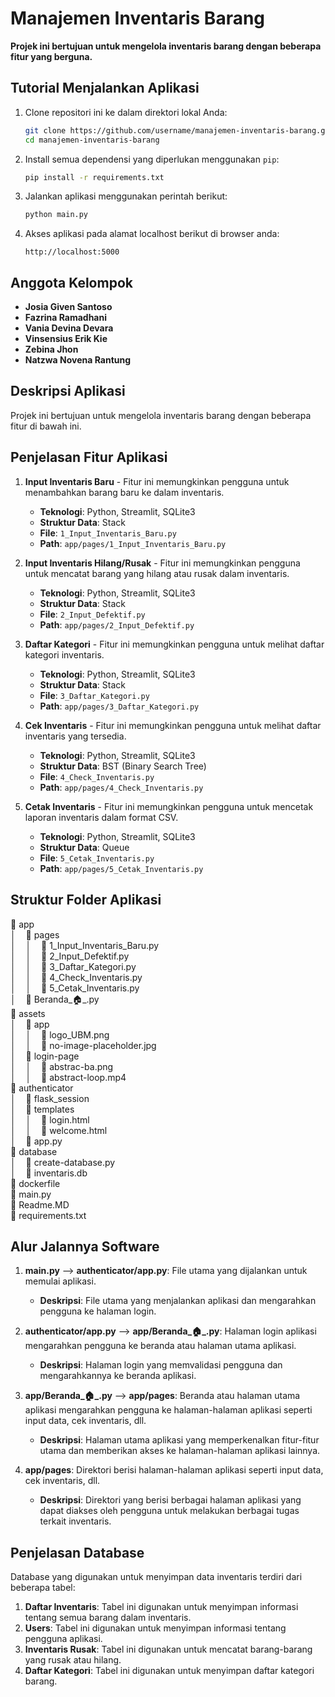 # Manajemen Inventaris Barang

**Projek ini bertujuan untuk mengelola inventaris barang dengan beberapa fitur yang berguna.**

## Tutorial Menjalankan Aplikasi

1. Clone repositori ini ke dalam direktori lokal Anda:
    ```bash
    git clone https://github.com/username/manajemen-inventaris-barang.git
    cd manajemen-inventaris-barang
    ```

2. Install semua dependensi yang diperlukan menggunakan `pip`:
    ```bash
    pip install -r requirements.txt
    ```

3. Jalankan aplikasi menggunakan perintah berikut:
    ```bash
    python main.py
    ```

4. Akses aplikasi pada alamat localhost berikut di browser anda:
    ```
    http://localhost:5000
    ```

## Anggota Kelompok
- **Josia Given Santoso**
- **Fazrina Ramadhani**
- **Vania Devina Devara**
- **Vinsensius Erik Kie**
- **Zebina Jhon**
- **Natzwa Novena Rantung**

## Deskripsi Aplikasi
Projek ini bertujuan untuk mengelola inventaris barang dengan beberapa fitur di bawah ini.

## Penjelasan Fitur Aplikasi
1. **Input Inventaris Baru** - Fitur ini memungkinkan pengguna untuk menambahkan barang baru ke dalam inventaris.
    - **Teknologi**: Python, Streamlit, SQLite3
    - **Struktur Data**: Stack
    - **File**: `1_Input_Inventaris_Baru.py`
    - **Path**: `app/pages/1_Input_Inventaris_Baru.py`

2. **Input Inventaris Hilang/Rusak** - Fitur ini memungkinkan pengguna untuk mencatat barang yang hilang atau rusak dalam inventaris.
    - **Teknologi**: Python, Streamlit, SQLite3
    - **Struktur Data**: Stack
    - **File**: `2_Input_Defektif.py`
    - **Path**: `app/pages/2_Input_Defektif.py`

3. **Daftar Kategori** - Fitur ini memungkinkan pengguna untuk melihat daftar kategori inventaris.
    - **Teknologi**: Python, Streamlit, SQLite3
    - **Struktur Data**: Stack
    - **File**: `3_Daftar_Kategori.py`
    - **Path**: `app/pages/3_Daftar_Kategori.py`

4. **Cek Inventaris** - Fitur ini memungkinkan pengguna untuk melihat daftar inventaris yang tersedia.
    - **Teknologi**: Python, Streamlit, SQLite3
    - **Struktur Data**: BST (Binary Search Tree)
    - **File**: `4_Check_Inventaris.py`
    - **Path**: `app/pages/4_Check_Inventaris.py`

5. **Cetak Inventaris** - Fitur ini memungkinkan pengguna untuk mencetak laporan inventaris dalam format CSV.
    - **Teknologi**: Python, Streamlit, SQLite3
    - **Struktur Data**: Queue
    - **File**: `5_Cetak_Inventaris.py`
    - **Path**: `app/pages/5_Cetak_Inventaris.py`

## Struktur Folder Aplikasi

📁 app  
│&nbsp;&nbsp;&nbsp;&nbsp;📁 pages  
│&nbsp;&nbsp;&nbsp;&nbsp;│&nbsp;&nbsp;&nbsp;&nbsp;📄 1_Input_Inventaris_Baru.py  
│&nbsp;&nbsp;&nbsp;&nbsp;│&nbsp;&nbsp;&nbsp;&nbsp;📄 2_Input_Defektif.py  
│&nbsp;&nbsp;&nbsp;&nbsp;│&nbsp;&nbsp;&nbsp;&nbsp;📄 3_Daftar_Kategori.py  
│&nbsp;&nbsp;&nbsp;&nbsp;│&nbsp;&nbsp;&nbsp;&nbsp;📄 4_Check_Inventaris.py  
│&nbsp;&nbsp;&nbsp;&nbsp;│&nbsp;&nbsp;&nbsp;&nbsp;📄 5_Cetak_Inventaris.py  
│&nbsp;&nbsp;&nbsp;&nbsp;📄 Beranda_🏠_.py  
📁 assets  
│&nbsp;&nbsp;&nbsp;&nbsp;📁 app  
│&nbsp;&nbsp;&nbsp;&nbsp;│&nbsp;&nbsp;&nbsp;&nbsp;📄 logo_UBM.png  
│&nbsp;&nbsp;&nbsp;&nbsp;│&nbsp;&nbsp;&nbsp;&nbsp;📄 no-image-placeholder.jpg  
│&nbsp;&nbsp;&nbsp;&nbsp;📁 login-page  
│&nbsp;&nbsp;&nbsp;&nbsp;│&nbsp;&nbsp;&nbsp;&nbsp;📄 abstrac-ba.png  
│&nbsp;&nbsp;&nbsp;&nbsp;│&nbsp;&nbsp;&nbsp;&nbsp;📄 abstract-loop.mp4  
📁 authenticator  
│&nbsp;&nbsp;&nbsp;&nbsp;📁 flask_session  
│&nbsp;&nbsp;&nbsp;&nbsp;📁 templates  
│&nbsp;&nbsp;&nbsp;&nbsp;│&nbsp;&nbsp;&nbsp;&nbsp;📄 login.html  
│&nbsp;&nbsp;&nbsp;&nbsp;│&nbsp;&nbsp;&nbsp;&nbsp;📄 welcome.html  
│&nbsp;&nbsp;&nbsp;&nbsp;📄 app.py  
📁 database  
│&nbsp;&nbsp;&nbsp;&nbsp;📄 create-database.py  
│&nbsp;&nbsp;&nbsp;&nbsp;📄 inventaris.db  
📄 dockerfile  
📄 main.py  
📄 Readme.MD  
📄 requirements.txt  



## Alur Jalannya Software
1. **main.py** ⟶ **authenticator/app.py**: File utama yang dijalankan untuk memulai aplikasi.
    - **Deskripsi**: File utama yang menjalankan aplikasi dan mengarahkan pengguna ke halaman login.

2. **authenticator/app.py** ⟶ **app/Beranda_🏠_.py**: Halaman login aplikasi mengarahkan pengguna ke beranda atau halaman utama aplikasi.
    - **Deskripsi**: Halaman login yang memvalidasi pengguna dan mengarahkannya ke beranda aplikasi.

3. **app/Beranda_🏠_.py** ⟶ **app/pages**: Beranda atau halaman utama aplikasi mengarahkan pengguna ke halaman-halaman aplikasi seperti input data, cek inventaris, dll.
    - **Deskripsi**: Halaman utama aplikasi yang memperkenalkan fitur-fitur utama dan memberikan akses ke halaman-halaman aplikasi lainnya.

4. **app/pages**: Direktori berisi halaman-halaman aplikasi seperti input data, cek inventaris, dll.
    - **Deskripsi**: Direktori yang berisi berbagai halaman aplikasi yang dapat diakses oleh pengguna untuk melakukan berbagai tugas terkait inventaris.

## Penjelasan Database
Database yang digunakan untuk menyimpan data inventaris terdiri dari beberapa tabel:
1. **Daftar Inventaris**: Tabel ini digunakan untuk menyimpan informasi tentang semua barang dalam inventaris.
2. **Users**: Tabel ini digunakan untuk menyimpan informasi tentang pengguna aplikasi.
3. **Inventaris Rusak**: Tabel ini digunakan untuk mencatat barang-barang yang rusak atau hilang.
4. **Daftar Kategori**: Tabel ini digunakan untuk menyimpan daftar kategori barang.
